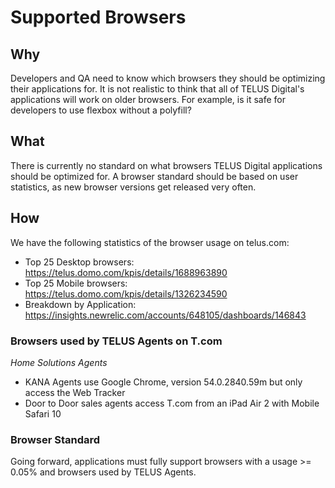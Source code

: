 # Supported Browsers

## Why

Developers and QA need to know which browsers they should be optimizing their applications for.  It is not realistic to think that all of TELUS Digital's applications will work on older browsers. For example, is it safe for developers to use flexbox without a polyfill?

## What

There is currently no standard on what browsers TELUS Digital applications should be optimized for.  A browser standard should be based on user statistics, as new browser versions get released very often. 

## How

We have the following statistics of the browser usage on telus.com:

* Top 25 Desktop browsers: https://telus.domo.com/kpis/details/1688963890
* Top 25 Mobile browsers: https://telus.domo.com/kpis/details/1326234590
* Breakdown by Application: https://insights.newrelic.com/accounts/648105/dashboards/146843

### Browsers used by TELUS Agents on T.com

*Home Solutions Agents*
* KANA Agents use Google Chrome, version 54.0.2840.59m but only access the Web Tracker
* Door to Door sales agents access T.com from an iPad Air 2 with Mobile Safari 10

### Browser Standard

Going forward, applications must fully support browsers with a usage >= 0.05% and browsers used by TELUS Agents.


